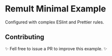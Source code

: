 # Remult Minimal Example

Configured with complex ESlint and Prettier rules.

## Contributing

✨ Fell free to issue a PR to improve this example. ✨
